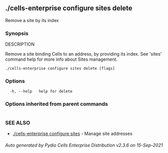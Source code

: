 ## ./cells-enterprise configure sites delete

Remove a site by its index

### Synopsis


DESCRIPTION

  Remove a site binding Cells to an address, by providing its index.
  See 'sites' command help for more info about Sites management.


```
./cells-enterprise configure sites delete [flags]
```

### Options

```
  -h, --help   help for delete
```

### Options inherited from parent commands

```
```

### SEE ALSO

* [./cells-enterprise configure sites](./cells-enterprise-configure-sites)	 - Manage site addresses

###### Auto generated by Pydio Cells Enterprise Distribution v2.3.6 on 15-Sep-2021
